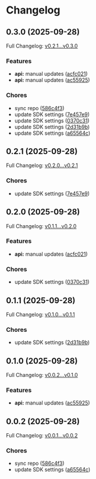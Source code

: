 # Changelog

## 0.3.0 (2025-09-28)

Full Changelog: [v0.2.1...v0.3.0](https://github.com/ulixes/post-captain/compare/v0.2.1...v0.3.0)

### Features

* **api:** manual updates ([acfc021](https://github.com/ulixes/post-captain/commit/acfc021a052e6fad1db0fe010b12d01b66591d3d))
* **api:** manual updates ([ac55925](https://github.com/ulixes/post-captain/commit/ac55925c16e62ad7c41e874cc54116828858e8d0))


### Chores

* sync repo ([586c4f3](https://github.com/ulixes/post-captain/commit/586c4f3b434ec7c909922d1930a887563fa816bf))
* update SDK settings ([7e457e9](https://github.com/ulixes/post-captain/commit/7e457e9ee25ec856676444a9d40e812e68705c33))
* update SDK settings ([0370c31](https://github.com/ulixes/post-captain/commit/0370c3182d74e3a80e3560936788eb747cbd60f2))
* update SDK settings ([2d31b9b](https://github.com/ulixes/post-captain/commit/2d31b9be01bdcb730364850b82c6288d6ce658fb))
* update SDK settings ([a65564c](https://github.com/ulixes/post-captain/commit/a65564c38ac997aeb5be06fcc13ed872947089a2))

## 0.2.1 (2025-09-28)

Full Changelog: [v0.2.0...v0.2.1](https://github.com/ulixes/post-captain/compare/v0.2.0...v0.2.1)

### Chores

* update SDK settings ([7e457e9](https://github.com/ulixes/post-captain/commit/7e457e9ee25ec856676444a9d40e812e68705c33))

## 0.2.0 (2025-09-28)

Full Changelog: [v0.1.1...v0.2.0](https://github.com/ulixes/post-captain/compare/v0.1.1...v0.2.0)

### Features

* **api:** manual updates ([acfc021](https://github.com/ulixes/post-captain/commit/acfc021a052e6fad1db0fe010b12d01b66591d3d))


### Chores

* update SDK settings ([0370c31](https://github.com/ulixes/post-captain/commit/0370c3182d74e3a80e3560936788eb747cbd60f2))

## 0.1.1 (2025-09-28)

Full Changelog: [v0.1.0...v0.1.1](https://github.com/ulixes/post-captain/compare/v0.1.0...v0.1.1)

### Chores

* update SDK settings ([2d31b9b](https://github.com/ulixes/post-captain/commit/2d31b9be01bdcb730364850b82c6288d6ce658fb))

## 0.1.0 (2025-09-28)

Full Changelog: [v0.0.2...v0.1.0](https://github.com/ulixes/post-captain/compare/v0.0.2...v0.1.0)

### Features

* **api:** manual updates ([ac55925](https://github.com/ulixes/post-captain/commit/ac55925c16e62ad7c41e874cc54116828858e8d0))

## 0.0.2 (2025-09-28)

Full Changelog: [v0.0.1...v0.0.2](https://github.com/ulixes/post-captain/compare/v0.0.1...v0.0.2)

### Chores

* sync repo ([586c4f3](https://github.com/ulixes/post-captain/commit/586c4f3b434ec7c909922d1930a887563fa816bf))
* update SDK settings ([a65564c](https://github.com/ulixes/post-captain/commit/a65564c38ac997aeb5be06fcc13ed872947089a2))
